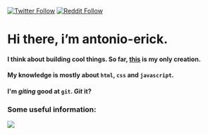 [![Twitter Follow](https://img.shields.io/twitter/follow/im_antonioerick?label=Follow&style=for-the-badge&logo=twitter)](https://twitter.com/im_antonioerick)
[![Reddit Follow](https://img.shields.io/twitter/follow/im_antonioerick?label=Follow&style=for-the-badge&logo=reddit)](https://www.reddit.com/user/antonio-erick)

# Hi there, i’m antonio-erick.

#### I think about building cool things. So far, [this](https://antonio-erick.github.io/website/) is my only creation.
#### My knowledge is mostly about `html`, `css` and `javascript`.
#### I'm *giting* good at `git`. *Git* it?


### Some useful information:
![](https://github.com/antonio-erick/github-stats/blob/master/generated/overview.svg)
